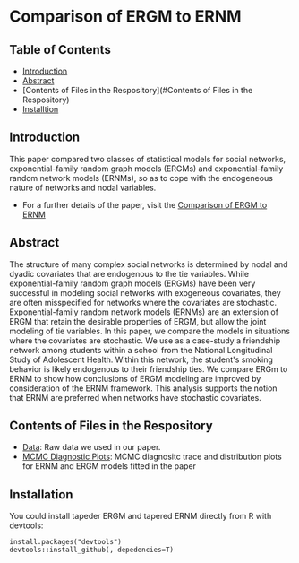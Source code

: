 # Comparison of ERGM to ERNM

## Table of Contents
- [Introduction](#Introduction)
- [Abstract](#Abstract)
- [Contents of Files in the Respository](#Contents of Files in the Respository)
- [Installtion](#Installation)

## Introduction

This paper compared two classes of statistical models for social networks, exponential-family random graph models (ERGMs) and exponential-family random network models (ERNMs), so as to cope with the endogeneous nature of networks and nodal variables.

- For a further details of the paper, visit the
[Comparison of ERGM to ERNM](https://drive.google.com/file/d/1mPHLsypGwfLOGTBUS6GuZrEpxGjES_kV/view?usp=sharing)

## Abstract

The structure of many complex social networks is determined by nodal and dyadic covariates that are endogenous to the tie variables. While exponential-family random graph models (ERGMs) have been very successful in modeling social networks with exogeneous covariates, they are often misspecified for networks where the covariates are stochastic. Exponential-family random network models (ERNMs) are an extension of ERGM that retain the desirable properties of ERGM, but allow the joint modeling of tie variables. In this paper, we compare the models in situations where the covariates are stochastic. We use as a case-study a friendship network among students within a school from the National Longitudinal Study of Adolescent Health. Within this network, the student's smoking behavior is likely endogenous to their friendship ties. We compare ERGm to ERNM to show how conclusions of ERGM modeling are improved by consideration of the ERNM framework.
This analysis supports the notion that ERNM are preferred when networks have stochastic covariates.

## Contents of Files in the Respository

- [Data](): Raw data we used in our paper.
- [MCMC Diagnostic Plots](): MCMC diagnositc trace and distribution plots for ERNM and ERGM models fitted in the paper

## Installation

You could install tapeder ERGM and tapered ERNM directly from R with devtools:

```
install.packages("devtools")
devtools::install_github(, depedencies=T)
```



